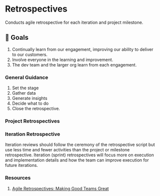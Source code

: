 # Retrospectives

Conducts agile retrospective for each iteration and project milestone.

## 🥅 Goals

1. Continually learn from our engagement, improving our ability to deliver to our customers.
2. Involve everyone in the learning and improvement.
3. The dev team and the larger org learn from each engagement.

### General Guidance

1. Set the stage
2. Gather data
3. Generate insights
4. Decide what to do
5. Close the retrospective.

### Project Retrospectives

### Iteration Retrospective

Iteration reviews should follow the ceremony of the retrospective script but use less time and fewer activities than the project or milestone retrospective. Iteration (sprint) retrospectives will focus more on execution and implementation details and how the team can improve execution for future iterations.



### Resources

1. [Agile Retrospectives: Making Good Teams Great](https://www.amazon.com/Agile-Retrospectives-Making-Teams-Great/dp/0977616649)
